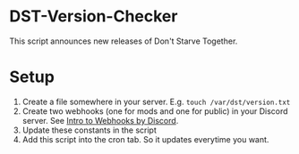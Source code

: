 # DST-Version-Checker
This script announces new releases of Don't Starve Together. 

# Setup
1. Create a file somewhere in your server. E.g. `touch /var/dst/version.txt`
2. Create two webhooks (one for mods and one for public) in your Discord server. See [Intro to Webhooks by Discord](https://support.discord.com/hc/en-us/articles/228383668-Intro-to-Webhooks).
3. Update these constants in the script
4. Add this script into the cron tab. So it updates everytime you want. 

